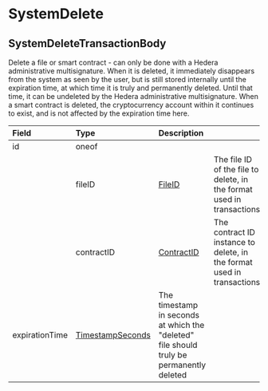 # SystemDelete

## SystemDeleteTransactionBody

Delete a file or smart contract - can only be done with a Hedera administrative multisignature. When it is deleted, it immediately disappears from the system as seen by the user, but is still stored internally until the expiration time, at which time it is truly and permanently deleted. Until that time, it can be undeleted by the Hedera administrative multisignature. When a smart contract is deleted, the cryptocurrency account within it continues to exist, and is not affected by the expiration time here.

| Field | Type | Description |  |
| :--- | :--- | :--- | :--- |
| id | oneof |  |  |
|  | fileID | [FileID](../basic-types/fileid.md) | The file ID of the file to delete, in the format used in transactions |
|  | contractID | [ContractID](../basic-types/contractid.md) | The contract ID instance to delete, in the format used in transactions |
| expirationTime | [TimestampSeconds](timestamp.md#timestampseconds) | The timestamp in seconds at which the "deleted" file should truly be permanently deleted |  |



